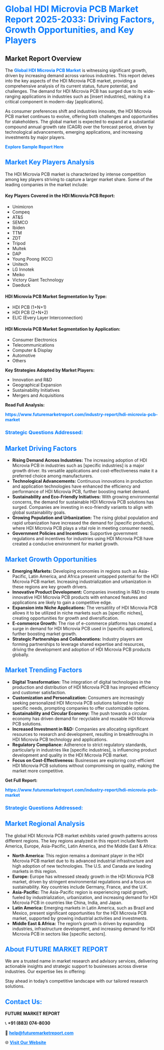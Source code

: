 <h1 style="color: #007BFF;">Global HDI Microvia PCB Market Report 2025-2033: Driving Factors, Growth Opportunities, and Key Players</h1>

<section id="overview">
<h2>Market Report Overview</h2>
<p>The <a href="https://www.futuremarketreport.com/industry-report/hdi-microvia-pcb-market" style="color: #007BFF; text-decoration: none;"><strong>Global HDI Microvia PCB Market</strong></a> is witnessing significant growth, driven by increasing demand across various industries. This report delves into the key aspects of the HDI Microvia PCB market, providing a comprehensive analysis of its current status, future potential, and challenges. The demand for HDI Microvia PCB has surged due to its wide-ranging applications in industries such as [insert industries], making it a critical component in modern-day [applications].</p>
<p>As consumer preferences shift and industries innovate, the HDI Microvia PCB market continues to evolve, offering both challenges and opportunities for stakeholders. The global market is expected to expand at a substantial compound annual growth rate (CAGR) over the forecast period, driven by technological advancements, emerging applications, and increasing investments by major players.</p>
</section>

<section id="overview">
<p><a href="https://www.futuremarketreport.com/request-sample/reportId=102142" style="color: #007BFF; text-decoration: none;"><strong>Explore Sample Report Here</strong></a></p>
</section>

<section id="key-players">
<h2 style="color: #007BFF;">Market Key Players Analysis</h2>
<p>The HDI Microvia PCB market is characterized by intense competition among key players striving to capture a larger market share. Some of the leading companies in the market include:</p>
<h4>Key Players Covered in the HDI Microvia PCB Report:</h4>
<ul><li>Unimicron</li><li>Compeq</li><li>AT&amp;S</li><li>SEMCO</li><li>Ibiden</li><li>TTM</li><li>ZDT</li><li>Tripod</li><li>Multek</li><li>DAP</li><li>Young Poong (KCC)</li><li>Unitech</li><li>LG Innotek</li><li>Meiko</li><li>Victory Giant Technology</li><li>Daeduck</li></ul>
<h4>HDI Microvia PCB Market Segmentation by Type:</h4>
<ul><li>HDI PCB (1+N+1)</li><li>HDI PCB (2+N+2)</li><li>ELIC (Every Layer Interconnection)</li></ul>

<h4>HDI Microvia PCB Market Segmentation by Application:</h4>
<ul><li>Consumer Electronics</li><li>Telecommunications</li><li>Computer &amp; Display</li><li>Automotive</li><li>Others</li></ul>
<p><strong>Key Strategies Adopted by Market Players:</strong></p>
<ul>
<li>Innovation and R&D</li>
<li>Geographical Expansion</li>
<li>Sustainability Initiatives</li>
<li>Mergers and Acquisitions</li>
</ul>
</section>

<section>
<p><strong>Read Full Analysis: </strong></p><a href="https://www.futuremarketreport.com/industry-report/hdi-microvia-pcb-market" style="color: #007BFF; text-decoration: none;"><strong>https://www.futuremarketreport.com/industry-report/hdi-microvia-pcb-market</strong></a>
<h3 style="color: #007BFF;">Strategic Questions Addressed:</h3>
</section>

<section id="driving-factors">
<h2 style="color: #007BFF;">Market Driving Factors</h2>
<ul>
<li><strong>Rising Demand Across Industries:</strong> The increasing adoption of HDI Microvia PCB in industries such as [specific industries] is a major growth driver. Its versatile applications and cost-effectiveness make it a preferred choice among manufacturers.</li>
<li><strong>Technological Advancements:</strong> Continuous innovations in production and application technologies have enhanced the efficiency and performance of HDI Microvia PCB, further boosting market demand.</li>
<li><strong>Sustainability and Eco-Friendly Initiatives:</strong> With growing environmental concerns, the demand for sustainable HDI Microvia PCB solutions has surged. Companies are investing in eco-friendly variants to align with global sustainability goals.</li>
<li><strong>Growing Population and Urbanization:</strong> The rising global population and rapid urbanization have increased the demand for [specific products], where HDI Microvia PCB plays a vital role in meeting consumer needs.</li>
<li><strong>Government Policies and Incentives:</strong> Supportive government regulations and incentives for industries using HDI Microvia PCB have created a conducive environment for market growth.</li>
</ul>
</section>

<section id="growth-opportunities">
<h2 style="color: #007BFF;">Market Growth Opportunities</h2>
<ul>
<li><strong>Emerging Markets:</strong> Developing economies in regions such as Asia-Pacific, Latin America, and Africa present untapped potential for the HDI Microvia PCB market. Increasing industrialization and urbanization in these regions are key growth drivers.</li>
<li><strong>Innovative Product Development:</strong> Companies investing in R&D to create innovative HDI Microvia PCB products with enhanced features and applications are likely to gain a competitive edge.</li>
<li><strong>Expansion into Niche Applications:</strong> The versatility of HDI Microvia PCB allows it to be utilized in niche markets such as [specific niches], creating opportunities for growth and diversification.</li>
<li><strong>E-commerce Growth:</strong> The rise of e-commerce platforms has created a surge in demand for HDI Microvia PCB used in [specific applications], further boosting market growth.</li>
<li><strong>Strategic Partnerships and Collaborations:</strong> Industry players are forming partnerships to leverage shared expertise and resources, driving the development and adoption of HDI Microvia PCB products globally.</li>
</ul>
</section>

<section id="trending-factors">
<h2 style="color: #007BFF;">Market Trending Factors</h2>
<ul>
<li><strong>Digital Transformation:</strong> The integration of digital technologies in the production and distribution of HDI Microvia PCB has improved efficiency and customer satisfaction.</li>
<li><strong>Customization and Personalization:</strong> Consumers are increasingly seeking personalized HDI Microvia PCB solutions tailored to their specific needs, prompting companies to offer customizable options.</li>
<li><strong>Sustainability and Circular Economy:</strong> The push towards a circular economy has driven demand for recyclable and reusable HDI Microvia PCB solutions.</li>
<li><strong>Increased Investment in R&D:</strong> Companies are allocating significant resources to research and development, resulting in breakthroughs in HDI Microvia PCB technology and applications.</li>
<li><strong>Regulatory Compliance:</strong> Adherence to strict regulatory standards, particularly in industries like [specific industries], is influencing product development and quality in the HDI Microvia PCB market.</li>
<li><strong>Focus on Cost-Effectiveness:</strong> Businesses are exploring cost-efficient HDI Microvia PCB solutions without compromising on quality, making the market more competitive.</li>
</ul>
</section>

<section>
<p><strong>Get Full Report: </strong></p><a href="https://www.futuremarketreport.com/industry-report/hdi-microvia-pcb-market" style="color: #007BFF; text-decoration: none;"><strong>https://www.futuremarketreport.com/industry-report/hdi-microvia-pcb-market</strong></a>
<h3 style="color: #007BFF;">Strategic Questions Addressed:</h3>
</section>


<section id="regional-analysis">
<h2 style="color: #007BFF;">Market Regional Analysis</h2>
<p>The global HDI Microvia PCB market exhibits varied growth patterns across different regions. The key regions analyzed in this report include North America, Europe, Asia-Pacific, Latin America, and the Middle East & Africa:</p>
<ul>
<li><strong>North America:</strong> This region remains a dominant player in the HDI Microvia PCB market due to its advanced industrial infrastructure and high adoption of new technologies. The U.S. and Canada are leading markets in this region.</li>
<li><strong>Europe:</strong> Europe has witnessed steady growth in the HDI Microvia PCB market, driven by stringent environmental regulations and a focus on sustainability. Key countries include Germany, France, and the U.K.</li>
<li><strong>Asia-Pacific:</strong> The Asia-Pacific region is experiencing rapid growth, fueled by industrialization, urbanization, and increasing demand for HDI Microvia PCB in countries like China, India, and Japan.</li>
<li><strong>Latin America:</strong> Emerging markets in Latin America, such as Brazil and Mexico, present significant opportunities for the HDI Microvia PCB market, supported by growing industrial activities and investments.</li>
<li><strong>Middle East & Africa:</strong> The region’s growth is driven by expanding industries, infrastructure development, and increasing demand for HDI Microvia PCB in sectors like [specific sectors].</li>
</ul>
</section>

<footer>
<h2 style="color: #007BFF;">About FUTURE MARKET REPORT</h2>
<p>We are a trusted name in market research and advisory services, delivering actionable insights and strategic support to businesses across diverse industries. Our expertise lies in offering:</p>

<p>Stay ahead in today’s competitive landscape with our tailored research solutions.</p>

<h2 style="color: #007BFF;">Contact Us:</h2>
<p><strong>FUTURE MARKET REPORT</strong></p>
<p>📞 <strong>+91 (883) 074-8030</strong></p>
<p>📧 <strong><a href="mailto:help@futuremarketreport.com" style="color: #007BFF;">help@futuremarketreport.com</a></strong></p>
<p>🌐 <strong><a href="https://www.futuremarketreport.com/" style="color: #007BFF;">Visit Our Website</a></strong></p>
</footer>